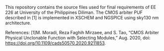 This repository contains the source files used for final requirements of EE 226 at University of the Philippines Diliman. 
The CMOS arbiter PUF described in [1] is implemented in XSCHEM and NGSPICE using sky130 nm architecture.

References:
[1]M. Moradi, Reza Faghih Mirzaee, and S. Tao, “CMOS Arbiter Physical Unclonable Function with Selecting Modules,” Aug. 2020, doi: https://doi.org/10.1109/cads50570.2020.9211853.
